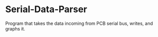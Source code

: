 # Serial-Data-Parser
Program that takes the data incoming from PCB serial bus, writes, and graphs it.

